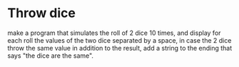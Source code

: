 # Throw dice

make a program that simulates the roll of 2 dice 10 times, and display for each roll the values of the two dice separated by a space, in case the 2 dice throw the same value in addition to the result, add a string to the ending that says "the dice are the same".
